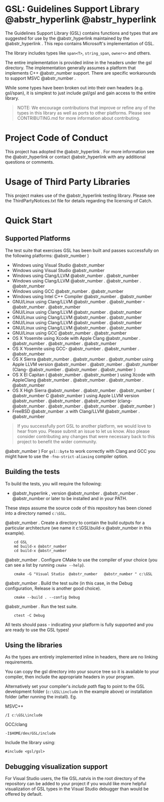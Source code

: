 # GSL: Guidelines Support Library @abstr_hyperlink @abstr_hyperlink 

The Guidelines Support Library (GSL) contains functions and types that are suggested for use by the @abstr_hyperlink maintained by the @abstr_hyperlink . This repo contains Microsoft's implementation of GSL.

The library includes types like `span<T>`, `string_span`, `owner<>` and others.

The entire implementation is provided inline in the headers under the gsl directory. The implementation generally assumes a platform that implements C++ @abstr_number support. There are specific workarounds to support MSVC @abstr_number .

While some types have been broken out into their own headers (e.g. gsl/span), it is simplest to just include gsl/gsl and gain access to the entire library.

> NOTE: We encourage contributions that improve or refine any of the types in this library as well as ports to other platforms. Please see CONTRIBUTING.md for more information about contributing.

# Project Code of Conduct

This project has adopted the @abstr_hyperlink . For more information see the @abstr_hyperlink or contact @abstr_hyperlink with any additional questions or comments.

# Usage of Third Party Libraries

This project makes use of the @abstr_hyperlink testing library. Please see the ThirdPartyNotices.txt file for details regarding the licensing of Catch.

# Quick Start

## Supported Platforms

The test suite that exercises GSL has been built and passes successfully on the following platforms: @abstr_number )

  * Windows using Visual Studio @abstr_number 
  * Windows using Visual Studio @abstr_number 
  * Windows using Clang/LLVM @abstr_number . @abstr_number 
  * Windows using Clang/LLVM @abstr_number . @abstr_number . @abstr_number 
  * Windows using GCC @abstr_number . @abstr_number 
  * Windows using Intel C++ Compiler @abstr_number . @abstr_number 
  * GNU/Linux using Clang/LLVM @abstr_number . @abstr_number - @abstr_number . @abstr_number 
  * GNU/Linux using Clang/LLVM @abstr_number . @abstr_number 
  * GNU/Linux using Clang/LLVM @abstr_number . @abstr_number 
  * GNU/Linux using Clang/LLVM @abstr_number . @abstr_number 
  * GNU/Linux using Clang/LLVM @abstr_number . @abstr_number 
  * GNU/Linux using GCC @abstr_number . @abstr_number 
  * OS X Yosemite using Xcode with Apple Clang @abstr_number . @abstr_number . @abstr_number . @abstr_number 
  * OS X Yosemite using GCC- @abstr_number . @abstr_number . @abstr_number 
  * OS X Sierra @abstr_number . @abstr_number . @abstr_number using Apple LLVM version @abstr_number . @abstr_number . @abstr_number (Clang- @abstr_number . @abstr_number . @abstr_number )
  * OS X El Capitan ( @abstr_number . @abstr_number ) using Xcode with AppleClang @abstr_number . @abstr_number . @abstr_number . @abstr_number 
  * OS X High Sierra @abstr_number . @abstr_number . @abstr_number ( @abstr_number C @abstr_number ) using Apple LLVM version @abstr_number . @abstr_number . @abstr_number (clang- @abstr_number . @abstr_number . @abstr_number . @abstr_number )
  * FreeBSD @abstr_number .x with Clang/LLVM @abstr_number . @abstr_number 



> If you successfully port GSL to another platform, we would love to hear from you. Please submit an issue to let us know. Also please consider contributing any changes that were necessary back to this project to benefit the wider community.

@abstr_number ) For `gsl::byte` to work correctly with Clang and GCC you might have to use the `-fno-strict-aliasing` compiler option.

## Building the tests

To build the tests, you will require the following:

  * @abstr_hyperlink , version @abstr_number . @abstr_number . @abstr_number or later to be installed and in your PATH.



These steps assume the source code of this repository has been cloned into a directory named `c:\GSL`.

@abstr_number . Create a directory to contain the build outputs for a particular architecture (we name it c:\GSL\build-x @abstr_number in this example).
    
    
        cd GSL
        md build-x @abstr_number 
        cd build-x @abstr_number
    

@abstr_number . Configure CMake to use the compiler of your choice (you can see a list by running `cmake --help`).
    
    
        cmake -G "Visual Studio  @abstr_number   @abstr_number " c:\GSL
    

@abstr_number . Build the test suite (in this case, in the Debug configuration, Release is another good choice).
    
    
        cmake --build . --config Debug
    

@abstr_number . Run the test suite.
    
    
        ctest -C Debug
    

All tests should pass - indicating your platform is fully supported and you are ready to use the GSL types!

## Using the libraries

As the types are entirely implemented inline in headers, there are no linking requirements.

You can copy the gsl directory into your source tree so it is available to your compiler, then include the appropriate headers in your program.

Alternatively set your compiler's _include path_ flag to point to the GSL development folder (`c:\GSL\include` in the example above) or installation folder (after running the install). Eg.

MSVC++
    
    
    /I c:\GSL\include
    

GCC/clang
    
    
    -I$HOME/dev/GSL/include
    

Include the library using:
    
    
    #include <gsl/gsl>
    

## Debugging visualization support

For Visual Studio users, the file GSL.natvis in the root directory of the repository can be added to your project if you would like more helpful visualization of GSL types in the Visual Studio debugger than would be offered by default.
